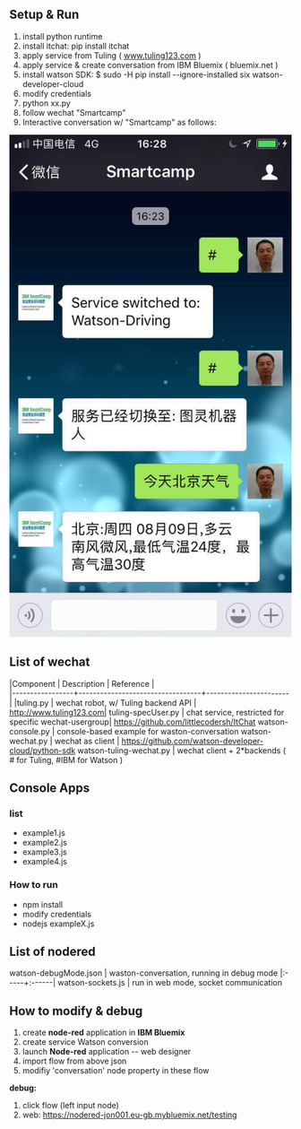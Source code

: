 ## Setup & Run
1. install python runtime
1. install itchat: pip install itchat
1. apply service from Tuling ( www.tuling123.com )
1. apply service & create conversation from IBM Bluemix ( bluemix.net )
1. install watson SDK: $ sudo -H pip install --ignore-installed six watson-developer-cloud
1. modify credentials
1. python xx.py 
2. follow wechat "Smartcamp"
3. Interactive conversation w/ "Smartcamp" as follows:

![WeChat](wx.jpg)



## List of wechat
|Component | Description | Reference |  
|-----------------+----------------------------------+-----------------------|
|tuling.py | wechat robot, w/ Tuling backend API | http://www.tuling123.com|
tuling-specUser.py | chat service, restricted for specific wechat-usergroup| https://github.com/littlecodersh/ItChat
watson-console.py | console-based example for waston-conversation
watson-wechat.py | wechat as client | https://github.com/watson-developer-cloud/python-sdk
watson-tuling-wechat.py | wechat client + 2*backends ( # for Tuling, #IBM for Watson )


## Console Apps
### list
* example1.js
* example2.js
* example3.js
* example4.js

### How to run

* npm install
* modify credentials
* nodejs exampleX.js


## List of nodered
watson-debugMode.json | waston-conversation, running in debug mode
|:-----+:------|
watson-sockets.js | run in web mode, socket communication

## How to modify & debug
1. create **node-red** application in **IBM Bluemix**
2. create service Watson conversion
3. launch **Node-red** application -- web designer
4. import flow from above json
5. modifiy 'conversation' node property in these flow

**debug:**
 
1. click flow (left input node)
1. web: https://nodered-jon001.eu-gb.mybluemix.net/testing

